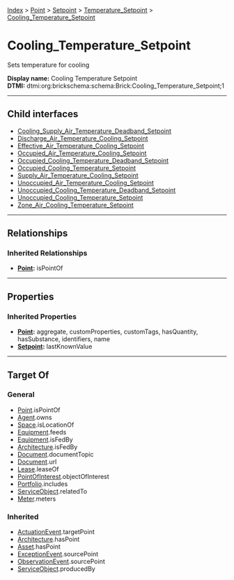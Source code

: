[Index](../../../../index.md) > [Point](../../../Point.md) > [Setpoint](../../Setpoint.md) > [Temperature_Setpoint](../Temperature_Setpoint.md) > [Cooling_Temperature_Setpoint](#)
# Cooling_Temperature_Setpoint

Sets temperature for cooling


**Display name:** Cooling Temperature Setpoint<br />
**DTMI:** dtmi:org:brickschema:schema:Brick:Cooling_Temperature_Setpoint;1

---

## Child interfaces
* [Cooling_Supply_Air_Temperature_Deadband_Setpoint](../Temperature_Deadband_Setpoint/Supply_Air-/Cooling-.md)
* [Discharge_Air_Temperature_Cooling_Setpoint](../Air-/Discharge-/Discharge_Air_Temperature_Cooling_Setpoint/Discharge_Air_Temperature_Cooling_Setpoint.md)
* [Effective_Air_Temperature_Cooling_Setpoint](../Air-/Effective-/Effective_Air_Temperature_Cooling_Setpoint.md)
* [Occupied_Air_Temperature_Cooling_Setpoint](../Air-/Occupied-/Occupied_Air_Temperature_Cooling_Setpoint.md)
* [Occupied_Cooling_Temperature_Deadband_Setpoint](../Temperature_Deadband_Setpoint/Occupied_Cooling-.md)
* [Occupied_Cooling_Temperature_Setpoint](Occupied-.md)
* [Supply_Air_Temperature_Cooling_Setpoint](../Air-/Supply-/Supply_Air_Temperature_Cooling_Setpoint.md)
* [Unoccupied_Air_Temperature_Cooling_Setpoint](../Air-/Unoccupied-/Unoccupied_Air_Temperature_Cooling_Setpoint.md)
* [Unoccupied_Cooling_Temperature_Deadband_Setpoint](../Temperature_Deadband_Setpoint/Unoccupied_Cooling-.md)
* [Unoccupied_Cooling_Temperature_Setpoint](Unoccupied-.md)
* [Zone_Air_Cooling_Temperature_Setpoint](../Air-/Zone-/Zone_Air_Cooling_Temperature_Setpoint.md)

---

## Relationships

### Inherited Relationships
* **[Point](../../../Point.md):** isPointOf

---

## Properties

### Inherited Properties
* **[Point](../../../Point.md):** aggregate, customProperties, customTags, hasQuantity, hasSubstance, identifiers, name
* **[Setpoint](../../Setpoint.md):** lastKnownValue

---

## Target Of
### General
* [Point](../../../Point.md).isPointOf
* [Agent](../../../../Agent/Agent.md).owns
* [Space](../../../../Space/Space.md).isLocationOf
* [Equipment](../../../../Asset/Equipment/Equipment.md).feeds
* [Equipment](../../../../Asset/Equipment/Equipment.md).isFedBy
* [Architecture](../../../../Space/Architecture/Architecture.md).isFedBy
* [Document](../../../../Information/Document/Document.md).documentTopic
* [Document](../../../../Information/Document/Document.md).url
* [Lease](../../../../Event/Lease.md).leaseOf
* [PointOfInterest](../../../../Information/PointOfInterest.md).objectOfInterest
* [Portfolio](../../../../Collection/Portfolio.md).includes
* [ServiceObject](../../../../Information/ServiceObject/ServiceObject.md).relatedTo
* [Meter](../../../../Asset/Equipment/Meter/Meter.md).meters
### Inherited
* [ActuationEvent](../../../../Event/Point-/ActuationEvent.md).targetPoint
* [Architecture](../../../../Space/Architecture/Architecture.md).hasPoint
* [Asset](../../../../Asset/Asset.md).hasPoint
* [ExceptionEvent](../../../../Event/Point-/ExceptionEvent.md).sourcePoint
* [ObservationEvent](../../../../Event/Point-/ObservationEvent/ObservationEvent.md).sourcePoint
* [ServiceObject](../../../../Information/ServiceObject/ServiceObject.md).producedBy
